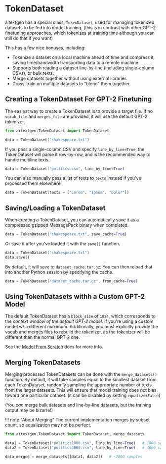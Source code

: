 # TokenDataset

aitextgen has a special class, `TokenDataset`, used for managing tokenized datasets to be fed into model training. (this is in contrast with other GPT-2 finetuning approaches, which tokenizes at training time although you can still do that if you want)

This has a few nice bonuses, including:

- Tokenize a dataset on a local machine ahead of time and compress it, saving time/bandwidth transporting data to a remote machine
- Supports both reading a dataset line-by-line (including single-column CSVs), or bulk texts.
- Merge datasets together without using external libraries
- Cross-train on multiple datasets to "blend" them together.

## Creating a TokenDataset For GPT-2 Finetuning

The easiest way to create a TokenDataset is to provide a target file. If no `vocab_file` and `merges_file` are provided, it will use the default GPT-2 tokenizer.

```python
from aitextgen.TokenDataset import TokenDataset

data = TokenDataset("shakespeare.txt")
```

If you pass a single-column CSV and specify `line_by_line=True`, the TokenDataset will parse it row-by-row, and is the recommended way to handle multiline texts.

```python
data = TokenDataset("politics.csv", line_by_line=True)
```

You can also manually pass a list of texts to `texts` instead if you've processed them elsewhere.

```python
data = TokenDataset(texts = ["Lorem", "Ipsum", "Dolor"])
```

## Saving/Loading a TokenDataset

When creating a TokenDataset, you can automatically save it as a compressed gzipped MessagePack binary when completed.

```python
data = TokenDataset("shakespeare.txt", save_cache=True)
```

Or save it after you've loaded it with the `save()` function.

```python
data = TokenDataset("shakespeare.txt")
data.save()
```

By default, it will save to `dataset_cache.tar.gz`. You can then reload that into another Python session by specifying the cache.

```python
data = TokenDataset("dataset_cache.tar.gz", from_cache=True)
```

## Using TokenDatasets withh a Custom GPT-2 Model

The default TokenDataset has a `block_size` of `1024`, which corresponds to the _context window of the default GPT-2 model_. If you're using a custom model w/ a different maximum. Additionally, you must explicitly provide the vocab and merges files to rebuild the tokenizer, as the tokenizer will be different than the normal GPT-2 one.

See the [Model From Scratch](tutorials/model-from-scratch.md) docs for more info.

## Merging TokenDatasets

Merging processed TokenDatasets can be done with the `merge_datasets()` function. By default, it will take samples equal to the smallest dataset from each TokenDataset, randomly sampling the appropriate number of texts from the larger datasets. This will ensure that model training does not bias toward one particular dataset. (it can be disabled by setting `equalize=False`)

(You _can_ merge bulk datasets and line-by-line datasets, but the training output may be bizarre!)

<!--prettier-ignore-->
!!! note "About Merging"
    The current implementation merges by subset count, so equalization may not be perfect.

```python
from aitextgen.TokenDataset import TokenDataset, merge_datasets

data1 = TokenDataset("politics1000.csv", line_by_line=True)   # 1000 samples
data2 = TokenDataset("politics4000.csv", line_by_line=True)   # 4000 samples

data_merged = merge_datasets([data1, data2])   # ~2000 samples
```
